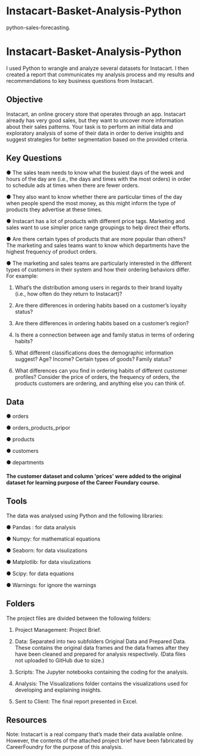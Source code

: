 # Instacart-Basket-Analysis-Python
python-sales-forecasting.
# Instacart-Basket-Analysis-Python

I used Python to wrangle and analyze several datasets for Instacart. I then created a report that communicates my analysis process and my results and recommendations to key business questions from Instacart.

## Objective 

Instacart, an online grocery store that operates through an app. Instacart already has very good sales, but they want to uncover more information about their sales patterns. Your task is to perform an initial data and exploratory analysis of some of their data in order to derive insights and suggest strategies for better segmentation based on the provided criteria.

## Key Questions

  ● The sales team needs to know what the busiest days of the week and hours of the day are (i.e., the days and times with the most orders) in order to schedule ads at times when there are fewer orders.

  ● They also want to know whether there are particular times of the day when people spend the most money, as this might inform the type of products they advertise at these times.

  ● Instacart has a lot of products with different price tags. Marketing and sales want to use simpler price range groupings to help direct their efforts.

  ● Are there certain types of products that are more popular than others? The marketing and sales teams want to know which departments have the highest frequency of product orders.

  ● The marketing and sales teams are particularly interested in the different types of customers in their system and how their ordering behaviors differ. For example:
  
  1) What’s the distribution among users in regards to their brand loyalty (i.e., how often do they return to Instacart)?
   
  2) Are there differences in ordering habits based on a customer’s loyalty status?
   
  3) Are there differences in ordering habits based on a customer’s region?
  
  4) Is there a connection between age and family status in terms of ordering habits?

  5) What different classifications does the demographic information suggest? Age? Income? Certain types of goods? Family status?
     
  6) What differences can you find in ordering habits of different customer profiles? Consider the price of orders, the frequency of orders, the products customers are ordering, and anything else you can think         of.

## Data

  ● orders

  ● orders_products_pripor

  ● products

  ● customers

  ● departments

#### The customer dataset and column 'prices' were added to the original dataset for learning purpose of the Career Foundary course.

## Tools

The data was analysed using Python and the following libraries:

  ● Pandas : for data analysis

  ● Numpy: for mathematical equations

  ● Seaborn: for data visulizations

  ● Matplotlib: for data visulizations

  ● Scipy: for data equations

  ● Warnings: for ignore the warnings

## Folders

The project files are divided between the following folders:

  1) Project Management: Project Brief.
    
  2) Data: Separated into two subfolders Original Data and Prepared Data. These contains the original data frames and the data frames after they have been cleaned and prepared for analysis respectively. (Data 
     files not uploaded to GitHub due to size.)

  3) Scripts: The Jupyter notebooks containing the coding for the analysis.

  4) Analysis: The Visualizations folder contains the visualizations used for developing and explaining insights.

  5) Sent to Client: The final report presented in Excel.

## Resources

Note: Instacart is a real company that’s made their data available online. However, the contents of the attached project brief have been fabricated by CareerFoundry for the purpose of this analysis.
